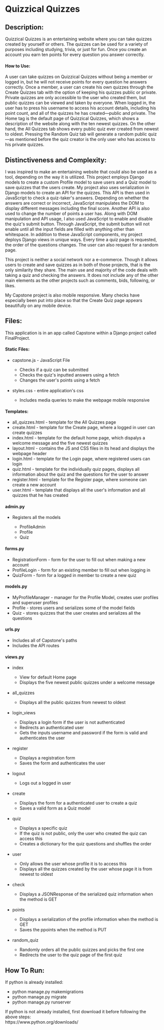 <h1>Quizzical Quizzes</h1>
<h2>Description:</h2>

Quizzical Quizzes is an entertaining website where you can take quizzes created by yourself or others. The quizzes can be used for a variety of purposes including studying, trivia, or just for fun. Once you create an account you earn ten points for every question you answer correctly.
<h4>How to Use:</h4>
A user can take quizzes on Quizzical Quizzes without being a member or logged in, but he will not receive points for every question he answers correctly. Once a member, a user can create his own quizzes through the Create Quizzes tab with the option of keeping his quizzes public or private. Private quizzes are only accessible to the user who created them, but public quizzes can be viewed and taken by everyone. When logged in, the user has to press his username to access his account details, including his point count, and all of the quizzes he has created—public and private. The Home tag is the default  page of Quizzical Quizzes, which shows a description of the website along with the ten newest quizzes. On the other hand, the All Quizzes tab shows every public quiz ever created from newest to oldest. Pressing the Random Quiz tab will generate a random public quiz—as mentioned before the quiz creator is the only user who has access to his private quizzes.

<h2>Distinctiveness and Complexity:</h2>

I was inspired to make an entertaining website that could also be used as a tool, depending on the way it is utilized. This project employs Django models to create a custom Profile model to save users and a Quiz model to save quizzes that the users create. My project also uses serialization in Django models to create an API for the quizzes. This API is then used in JavaScript to check a quiz-taker's answers. Depending on whether the answers are correct or incorrect, JavaScript manipulates the DOM to display different messages including the final score. Another API is also used to change the number of points a user has. Along with DOM manipulation and API usage, I also used JavaScript to enable and disable the quiz's submit button. Through JavaScript, the submit button will not enable until all the input fields are filled with anything other than whitespace. In addition to these JavaScript components, my project deploys Django views in unique ways. Every time a quiz page is requested, the order of the questions changes. The user can also request for a random page.

This project is neither a social network nor a e-commerce. Though it allows users to create and save quizzes as in both of those projects, that is the only similarity they share. The main use and majority of the code deals with taking a quiz and checking the answers. It does not include any of the other main elements as the other projects such as comments, bids, following, or likes.

My Capstone project is also mobile responsive. Many checks have especially been put into place so that the Create Quiz page appears beautifully on any mobile device.

<h2>Files:</h2>

This application is in an app called Capstone within a Django project called FinalProject.
<h4>Static Files:</h4>
<ul>
      <li>capstone.js - JavaScript File</li>
    <ul>
      <li>Checks if a quiz can be submitted</li>
      <li>Checks the quiz's inputted answers using a fetch</li>
      <li>Changes the user's points using a fetch</li>
    </ul>
    <br>
  <li>styles.css - entire application's css</li>
    <ul>
      <li>Includes media queries to make the webpage mobile responsive</li>
  </ul>
 </ul>
 
 <h4>Templates:</h4>
 <ul>
      <li>all_quizzes.html - template for the All Quizzes page</li>
      <li>create.html - template for the Create page, where a logged in user can create quizzes</li>
      <li>index.html - template for the default home page, which dispalys a welcome message and the five newest quizzes</li>
      <li>layout.html - contains the JS and CSS files in its head  and displays the webpage header</li>
      <li>login.html - template for the Login page, where registered users can login</li>
      <li>quiz.html -  template for the individually quiz pages, displays all information about the quiz and the questions for the user to answer</li>
      <li>register.html - template for the Register page, where someone can create a new account</li>
      <li>user.html - template that displays all the user's information and all quizzes that he has created</li>
</ul>

<h4>admin.py</h4>
      <ul>
      <li>Registers all the models</li>
      <ul>
      <li>ProfileAdmin</li>
      <li>Profile</li>
      <li>Quiz</li>
      </ul>
     </ul>
     
<h4>forms.py</h4>
      <ul>
      <li>RegistrationForm - form for the user to fill out when making a new account</li>
      <li>ProfileLogin - form for an existing member to fill out when logging in</li>
      <li>QuizForm - form for a logged in member to create a new quiz</li>
      </ul>

<h4>models.py</h4>
<ul>
      <li>MyProfileManager - manager for the Profile Model, creates user profiles and superuser profiles</li>
      <li>Profile - stores users and serializes some of the model fields</li>
      <li>Quiz - stores quizzes that the user creates and serializes all the questions</li>
</ul>

<h4>urls.py</h4>
<ul>
      <li>Includes all of Capstone's paths</li>
      <li>Includes the API routes</li>
 </ul>

<h4>views.py</h4>
<ul>
      <li>index</li>
            <ul>
                  <li>View for default Home page</li>
                  <li>Displays the five newest public quizzes under a welcome message</li>
            </ul>
      <br>
      <li>all_quizzes</li>
            <ul>
                  <li>Displays all the public quizzes from newest to oldest</li>
            </ul>
      <br>
      <li>login_views</li>
            <ul>
                  <li>Displays a login form if the user is not authenticated</li>
                  <li>Redirects an authenticated user</li>
                  <li>Gets the inputs username and password if the form is valid and authenticates the user</li>
            </ul>
            <br>
      <li>register</li>
            <ul>
                  <li>Displays a registration form</li>
                  <li>Saves the form and authenticates the user</li>
            </ul>
            <br>
      <li>logout</li>
            <ul>
                  <li>Logs out a logged in user</li>
            </ul>
      <br>             
      <li>create</li>
      <ul>
            <li>Displays the form for a authenticated user to create a quiz</li>
            <li>Saves a valid form as a Quiz model</li>
      </ul>
      <br>
      <li>quiz</li>
      <ul>
            <li>Displays a specific quiz</li>
            <li>If the quiz is not public, only the user who created the quiz can access this</li>
            <li>Creates a dictionary for the quiz questions and shuffles the order</li>
     </ul>
     <br>
     <li>user</li>
      <ul>
            <li>Only allows the user whose profile it is to access this</li>
            <li>Displays all the quizzes created by the user whose page it is from newest to oldest</li>
      </ul>
      <br>
      <li>check</li>
       <ul>
             <li>Displays a JSONResponse of the serialized quiz information when the method is GET</li>
      </ul>
      <br>
      <li>points</li>
      <ul>
            <li>Displays a serialization of the profile information when the method is GET</li>
            <li>Saves the ppoints when the method is PUT</li>
      </ul>
      <br>
      <li>random_quiz</li>
      <ul>
            <li>Randomly orders all the public quizzes and picks the first one</li>
            <li>Redirects the user to the quiz page of the first quiz</li>
      </ul>
</ul>
      
<h2>How To Run:</h2>
If python is already installed:
<ul>
      <li>python manage.py makemigrations</li>
      <li>python manage.py migrate</li>
      <li>python manage.py runserver</li>
</ul>
If python is not already installed, first download it before following the above steps: <br>
https://www.python.org/downloads/
